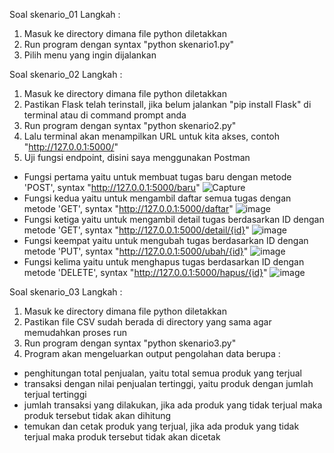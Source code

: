 Soal skenario_01
Langkah :
1. Masuk ke directory dimana file python diletakkan
2. Run program dengan syntax "python skenario1.py"
3. Pilih menu yang ingin dijalankan

Soal skenario_02
Langkah :
1. Masuk ke directory dimana file python diletakkan
2. Pastikan Flask telah terinstall, jika belum jalankan "pip install Flask" di terminal atau di command prompt anda
3. Run program dengan syntax "python skenario2.py"
4. Lalu terminal akan menampilkan URL untuk kita akses, contoh "http://127.0.0.1:5000/"
5. Uji fungsi endpoint, disini saya menggunakan Postman
  - Fungsi pertama yaitu untuk membuat tugas baru dengan metode 'POST', syntax "http://127.0.0.1:5000/baru"
![Capture](https://github.com/46-45/digireg-be/assets/90466465/c1116844-f112-4efd-b141-b4186e42c267)
  - Fungsi kedua yaitu untuk mengambil daftar semua tugas dengan metode 'GET', syntax "http://127.0.0.1:5000/daftar"
![image](https://github.com/46-45/digireg-be/assets/90466465/620998eb-8245-4981-ba4f-4e1e02987786)
  - Fungsi ketiga yaitu untuk mengambil detail tugas berdasarkan ID dengan metode 'GET', syntax "http://127.0.0.1:5000/detail/{id}"
![image](https://github.com/46-45/digireg-be/assets/90466465/8e58c01b-1923-4403-bce4-730380d29c96)
  - Fungsi keempat yaitu untuk mengubah tugas berdasarkan ID dengan metode 'PUT', syntax "http://127.0.0.1:5000/ubah/{id}"
![image](https://github.com/46-45/digireg-be/assets/90466465/a68b221f-4e37-4d73-914a-016aafe8d384)
  - Fungsi kelima yaitu untuk menghapus tugas berdasarkan ID dengan metode 'DELETE', syntax "http://127.0.0.1:5000/hapus/{id}"
![image](https://github.com/46-45/digireg-be/assets/90466465/21bb3164-b5ad-4923-a4db-9267f9e1e3e0)

Soal skenario_03
Langkah :
1. Masuk ke directory dimana file python diletakkan
2. Pastikan file CSV sudah berada di directory yang sama agar memudahkan proses run
3. Run program dengan syntax "python skenario3.py"
4. Program akan mengeluarkan output pengolahan data berupa :
- penghitungan total penjualan, yaitu total semua produk yang terjual
- transaksi dengan nilai penjualan tertinggi, yaitu produk dengan jumlah terjual tertinggi
- jumlah transaksi yang dilakukan, jika ada produk yang tidak terjual maka produk tersebut tidak akan dihitung
- temukan dan cetak produk yang terjual, jika ada produk yang tidak terjual maka produk tersebut tidak akan dicetak
